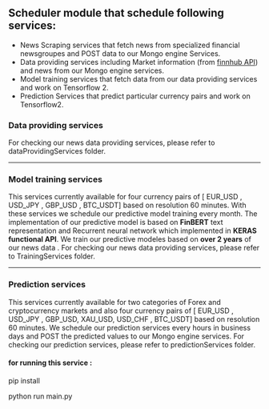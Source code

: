 ## Scheduler module that schedule following services:

- News Scraping services that fetch news from specialized financial newsgroupes and POST data to our Mongo engine Services.
- Data providing services including Market information (from [finnhub API](https://finnhub.io/)) and news from our Mongo engine services. 
- Model training services that fetch data from our data providing services and work on Tensorflow 2. 
- Prediction Services that predict particular currency pairs and work on Tensorflow2.

### Data providing services
For checking our news data providing services, please refer to dataProvidingServices folder.

<hr/>

### Model training services
This services currently available for four currency pairs of [ EUR_USD , USD_JPY , GBP_USD , BTC_USDT] based on resolution 60 minutes.
With these services we schedule our predictive model training every month. The implementation of our predictive model is based on **FinBERT** text representation and Recurrent neural network which implemented in **KERAS functional API**.
We train our predictive modeles based on **over 2 years** of our news data .
For checking our news data providing services, please refer to TrainingServices folder.

<hr/>

### Prediction services
This services currently available for two categories of Forex and cryptocurrency markets and also four currency pairs of [ EUR_USD , USD_JPY , GBP_USD, XAU_USD, USD_CHF  , BTC_USDT] based on resolution 60 minutes.
We schedule our prediction services every hours in business days and POST the predicted values to our Mongo engine services.
For checking our prediction services, please refer to predictionServices folder.

#### for running this service :

pip install

python run main.py

